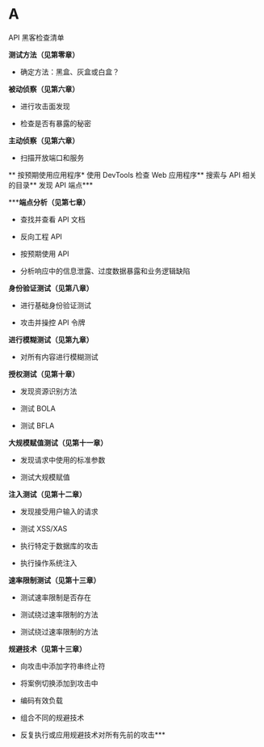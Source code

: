 # A

API 黑客检查清单

**测试方法（见第零章）**

+   确定方法：黑盒、灰盒或白盒？

**被动侦察（见第六章）**

+   进行攻击面发现

+   检查是否有暴露的秘密

**主动侦察（见第六章）**

+   扫描开放端口和服务

**   按预期使用应用程序*   使用 DevTools 检查 Web 应用程序**   搜索与 API 相关的目录**   发现 API 端点***

*****端点分析（见第七章）**

+   查找并查看 API 文档

+   反向工程 API

+   按预期使用 API

+   分析响应中的信息泄露、过度数据暴露和业务逻辑缺陷

**身份验证测试（见第八章）**

+   进行基础身份验证测试

+   攻击并操控 API 令牌

**进行模糊测试（见第九章）**

+   对所有内容进行模糊测试

**授权测试（见第十章）**

+   发现资源识别方法

+   测试 BOLA

+   测试 BFLA

**大规模赋值测试（见第十一章）**

+   发现请求中使用的标准参数

+   测试大规模赋值

**注入测试（见第十二章）**

+   发现接受用户输入的请求

+   测试 XSS/XAS

+   执行特定于数据库的攻击

+   执行操作系统注入

**速率限制测试（见第十三章）**

+   测试速率限制是否存在

+   测试绕过速率限制的方法

+   测试绕过速率限制的方法

**规避技术（见第十三章）**

+   向攻击中添加字符串终止符

+   将案例切换添加到攻击中

+   编码有效负载

+   组合不同的规避技术

+   反复执行或应用规避技术对所有先前的攻击***
